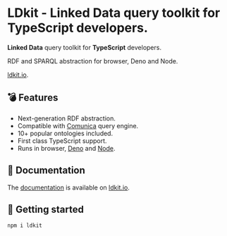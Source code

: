 # LDkit - Linked Data query toolkit for TypeScript developers.

**Linked Data** query toolkit for **TypeScript** developers.

RDF and SPARQL abstraction for browser, Deno and Node.

[ldkit.io](https://ldkit.io).

## 💣 Features

- Next-generation RDF abstraction.
- Compatible with [Comunica](https://comunica.dev) query engine.
- 10+ popular ontologies included.
- First class TypeScript support.
- Runs in browser, [Deno](https://deno.land) and [Node](nodejs.org).

## 📖 Documentation

The [documentation](https://ldkit.io/docs) is available on
[ldkit.io](https://ldkit.io).

## 🚀 Getting started

```bash
npm i ldkit
```
